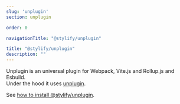 ```yaml
---
slug: 'unplugin'
section: unplugin

order: 0

navigationTitle: "@stylify/unplugin"

title: "@stylify/unplugin"
description: ""
---
```


Unplugin is an universal plugin for Webpack, Vite.js and Rollup.js and Esbuild.<br>
Under the hood it uses [unplugin](https://github.com/unjs/unplugin).

See [how to install @stylify/unplugin](/docs/unplugin/installation-and-usage).

